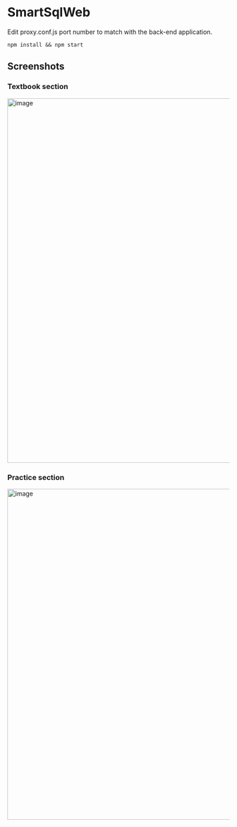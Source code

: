 # SmartSqlWeb

Edit proxy.conf.js port number to match with the back-end application.

```
npm install && npm start
```

## Screenshots

### Textbook section
<img width="825" alt="image" src="https://github.com/jlaamann/smart-sql-web/assets/4649624/8b11dbac-5287-4374-a339-0251587655a5">

### Practice section
<img width="749" alt="image" src="https://github.com/jlaamann/smart-sql-web/assets/4649624/0f88f234-d370-4460-8cd7-92c407a6ee75">
